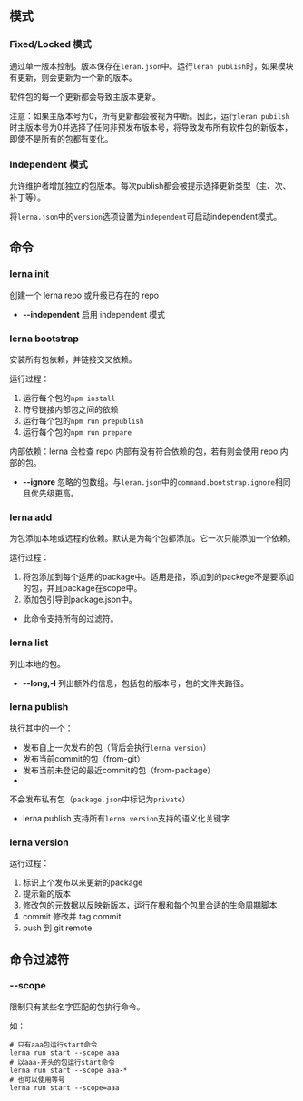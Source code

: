 ## 模式
### Fixed/Locked 模式
通过单一版本控制。版本保存在````leran.json````中。运行````leran publish````时，如果模块有更新，则会更新为一个新的版本。

软件包的每一个更新都会导致主版本更新。

注意：如果主版本号为0，所有更新都会被视为中断。因此，运行````leran pubilsh````时主版本号为0并选择了任何非预发布版本号，将导致发布所有软件包的新版本，即使不是所有的包都有变化。

### Independent 模式
允许维护者增加独立的包版本。每次publish都会被提示选择更新类型（主、次、补丁等）。

将````lerna.json````中的````version````选项设置为````independent````可启动independent模式。

## 命令
### lerna init
创建一个 lerna repo 或升级已存在的 repo

* **--independent** 启用 independent 模式

### lerna bootstrap
安装所有包依赖，并链接交叉依赖。

运行过程：
1. 运行每个包的````npm install````
2. 符号链接内部包之间的依赖
3. 运行每个包的````npm run prepublish````
4. 运行每个包的````npm run prepare````

内部依赖：lerna 会检查 repo 内部有没有符合依赖的包，若有则会使用 repo 内部的包。

* **--ignore** 忽略的包数组。与````leran.json````中的````command.bootstrap.ignore````相同且优先级更高。

### lerna add
为包添加本地或远程的依赖。默认是为每个包都添加。它一次只能添加一个依赖。

运行过程：
1. 将包添加到每个适用的package中。适用是指，添加到的packege不是要添加的包，并且package在scope中。
2. 添加包引导到package.json中。

* 此命令支持所有的过滤符。

### lerna list
列出本地的包。

* **--long,-l** 列出额外的信息，包括包的版本号，包的文件夹路径。

### lerna publish
执行其中的一个：
* 发布自上一次发布的包（背后会执行````lerna version````）
* 发布当前commit的包（from-git）
* 发布当前未登记的最近commit的包（from-package）
* 

不会发布私有包（````package.json````中标记为````private````）

* lerna publish 支持所有````lerna version````支持的语义化关键字

### lerna version

运行过程：
1. 标识上个发布以来更新的package
2. 提示新的版本
3. 修改包的元数据以反映新版本，运行在根和每个包里合适的生命周期脚本
4. commit 修改并 tag commit
5. push 到 git remote

## 命令过滤符
### --scope <glob>
限制只有某些名字匹配的包执行命令。

如：
```
# 只有aaa包运行start命令
lerna run start --scope aaa
# 以aaa-开头的包运行start命令
lerna run start --scope aaa-*
# 也可以使用等号
lerna run start --scope=aaa
```


